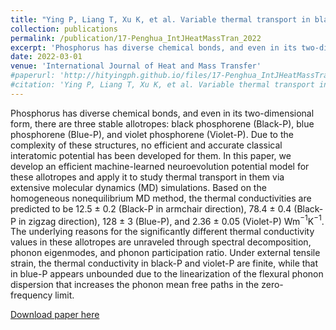 ```yaml
---
title: "Ying P, Liang T, Xu K, et al. Variable thermal transport in black, blue, and violet phosphorene from extensive atomistic simulations with a neuroevolution potential[J]. International Journal of Heat and Mass Transfer, 2023, 202: 123681."
collection: publications
permalink: /publication/17-Penghua_IntJHeatMassTran_2022
excerpt: 'Phosphorus has diverse chemical bonds, and even in its two-dimensional form, there are three stable allotropes: black phosphorene (Black-P), blue phosphorene (Blue-P), and violet phosphorene (Violet-P). Due to the complexity of these structures, no efficient and accurate classical interatomic potential has been developed for them. In this paper, we develop an efficient machine-learned neuroevolution potential model for these allotropes and apply it to study thermal transport in them via extensive molecular dynamics (MD) simulations.'
date: 2022-03-01
venue: 'International Journal of Heat and Mass Transfer'
#paperurl: 'http://hityingph.github.io/files/17-Penghua_IntJHeatMassTran_2022.pdf'
#citation: 'Ying P, Liang T, Xu K, et al. Variable thermal transport in black, blue, and violet phosphorene from extensive atomistic simulations with a neuroevolution potential[J]. International Journal of Heat and Mass Transfer, 2023, 202: 123681.'
---
```

Phosphorus has diverse chemical bonds, and even in its two-dimensional form, there are three stable allotropes: black phosphorene (Black-P), blue phosphorene (Blue-P), and violet phosphorene (Violet-P). Due to the complexity of these structures, no efficient and accurate classical interatomic potential has been developed for them. In this paper, we develop an efficient machine-learned neuroevolution potential model for these allotropes and apply it to study thermal transport in them via extensive molecular dynamics (MD) simulations. Based on the homogeneous nonequilibrium MD method, the thermal conductivities are predicted to be 12.5 $\pm$ 0.2 (Black-P in armchair direction), 78.4 $\pm$ 0.4 (Black-P in zigzag direction), 128 $\pm$ 3 (Blue-P), and 2.36 $\pm$ 0.05 (Violet-P) Wm$^{-1}$K$^{-1}$. The underlying reasons for the significantly different thermal conductivity values in these allotropes are unraveled through spectral decomposition, phonon eigenmodes, and phonon participation ratio. Under external tensile strain, the thermal conductivity in black-P and violet-P are finite, while that in blue-P appears unbounded due to the linearization of the flexural phonon dispersion that increases the phonon mean free paths in the zero-frequency limit.

[Download paper here](http://hityingph.github.io/files/17-Penghua_IntJHeatMassTran_2022.pdf)

